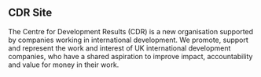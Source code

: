 
## CDR Site

The Centre for Development Results (CDR) is a new organisation supported by companies working in international development. We promote, support and represent the work and interest of UK international development companies, who have a shared aspiration to improve impact, accountability and value for money in their work. 

